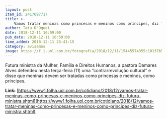 ```yaml
---
layout: post
item_id: 2417697717
title: >-
    Vamos tratar meninas como princesas e meninos como príncipes, diz futura ministra
author: Tatu D'Oquei
date: 2018-12-11 16:59:00
pub_date: 2018-12-11 16:59:00
time_added: 2018-12-11 23:41:15
category: avisamos
image: https://f.i.uol.com.br/fotografia/2018/12/11/15445574355c10137b571ec_1544557435_3x2_rt.jpg
---
```


Futura ministra da Mulher, Família e Direitos Humanos, a pastora Damares Alves defendeu nesta terça-feira (11) uma “contrarrevolução cultural” e disse que meninas devem ser tratadas como princesas e meninos, como príncipes.

**Link:** [https://www1.folha.uol.com.br/cotidiano/2018/12/vamos-tratar-meninas-como-princesas-e-meninos-como-principes-diz-futura-ministra.shtml](https://www1.folha.uol.com.br/cotidiano/2018/12/vamos-tratar-meninas-como-princesas-e-meninos-como-principes-diz-futura-ministra.shtml)

